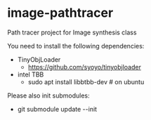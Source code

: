 # image-pathtracer

Path tracer project for Image synthesis class

You need to install the following dependencies:

- TinyObjLoader
    - https://github.com/syoyo/tinyobjloader
- intel TBB
    - sudo apt install libbtbb-dev # on ubuntu

Please also init submodules:

- git submodule update --init



